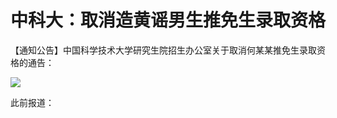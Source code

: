 # 中科大：取消造黄谣男生推免生录取资格

【通知公告】中国科学技术大学研究生院招生办公室关于取消何某某推免生录取资格的通告：

![](https://inews.gtimg.com/news_bt/O3pc1ECpP4p4xKsvLckT63nYXCwTvlfJEebrc__LW0m4gAA/1000)

此前报道：

